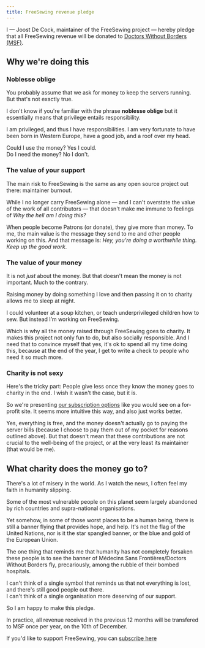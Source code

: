 ```yaml
---
title: FreeSewing revenue pledge
---
```


<Note>

I — Joost De Cock, maintainer of the FreeSewing 
project — hereby pledge that all FreeSewing revenue will be donated 
to [Doctors Without Borders (MSF)](http://www.msf.org/).

</Note>

## Why we're doing this

### Noblesse oblige

You probably assume that we ask for money to keep the servers running. But that's not exactly true.

I don't know if you're familiar with the phrase **noblesse oblige** but it essentially means that privilege entails responsibility.

I am privileged, and thus I have responsibilities.
I am very fortunate to have been born in Western Europe, have a good job, and a roof over my head.

Could I use the money? Yes I could.  
Do I need the money? No I don't.

### The value of your support

The main risk to FreeSewing is the same as any open source project out there: maintainer burnout.

While I no longer carry FreeSewing alone — and I can't overstate the value of the work of all contributors —
that doesn't make me immune to feelings of *Why the hell am I doing this?*

When people become Patrons (or donate), they give more than money.
To me, the main value is the message they send to me and other people working on this. 
And that message is: *Hey, you're doing a worthwhile thing. Keep up the good work*.

### The value of your money

It is not *just* about the money. But that doesn't mean the money is not important.
Much to the contrary.

Raising money by doing something I love and then passing it on to charity allows me to sleep at night. 

I could volunteer at a soup kitchen, or teach underprivileged children how to sew. But instead I’m working on FreeSewing.

Which is why all the money raised through FreeSewing goes to charity.
It makes this project not only fun to do, but also socially responsible. 
And I need that to convince myself that yes, it's ok to spend all my time doing this, 
because at the end of the year, I get to write a check to people who need it so much more.

### Charity is not sexy
Here's the tricky part: People give less once they know the money goes to charity in the end. 
I wish it wasn't the case, but it is.

So we're presenting [our subscription options](/patrons/join) like you would see on a for-profit site.
It seems more intuitive this way, and also just works better.

Yes, everything is free, and the money doesn't actually go to paying the server bills 
(because I choose to pay them out of my pocket for reasons outlined above). 
But that doesn't mean that these contributions are not crucial to the well-being of the project, 
or at the very least its maintainer (that would be me).

## What charity does the money go to?

There's a lot of misery in the world. As I watch the news, I often feel my faith in humanity slipping.

Some of the most vulnerable people on this planet seem largely abandoned by rich countries and supra-national organisations.

Yet somehow, in some of those worst places to be a human being, there is still a banner flying that provides hope, and help. It's not the flag of the United Nations, nor is it the star spangled banner, or the blue and gold of the European Union.

The one thing that reminds me that humanity has not completely forsaken these people is to see the banner of M&eacute;decins Sans Fronti&egrave;res/Doctors Without Borders fly, precariously, among the rubble of their bombed hospitals.

I can't think of a single symbol that reminds us that not everything is lost, and there's still good people out there.  
I can't think of a single organisation more deserving of our support.

So I am happy to make this pledge.

In practice, all revenue received in the previous 12 months will be transfered to MSF once per year, on the 10th of December.

<Note>

If you'd like to support FreeSewing, you can [subscribe here](/patrons/join)

</Note>
